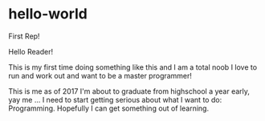 # hello-world
First Rep!

Hello Reader!

This is my first time doing something like this and I am a total noob
I love to run and work out and want to be a master programmer!

This is me as of 2017
I'm about to graduate from highschool a year early, yay me ...
I need to start getting serious about what I want to do: Programming.
Hopefully I can get something out of learning.
